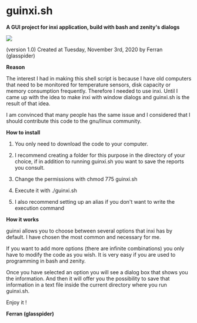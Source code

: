 # guinxi.sh
<b>A GUI project for inxi application, build with bash and zenity's dialogs</b>

<img src="https://ibb.co/wCPdpPr">

(version 1.0)
Created at Tuesday, November 3rd, 2020 by Ferran (glasspider)

<b>Reason</b>


The interest I had in making this shell script is because I have old computers that need to be monitored for temperature sensors, disk capacity or memory consumption frequently. Therefore I needed to use inxi. Until I came up with the idea to make inxi with window dialogs and guinxi.sh is the result of that idea. 

I am convinced that many people has the same issue and I considered that I should contribute this code to the gnu/linux community.


<b>How to install</b> 


1) You only need to download the code to your computer. 

2) I recommend creating a folder for this purpose in the directory of your choice, if in addition to running guinxi.sh you want to save the reports you consult. 

3) Change the permissions with chmod 775 guinxi.sh

4) Execute it with ./guinxi.sh

5) I also recommend setting up an alias if you don't want to write the execution command 


<b>How it works</b> 


guinxi allows you to choose between several options that inxi has by default. I have chosen the most common and necessary for me. 

If you want to add more options (there are infinite combinations) you only have to modify the code as you wish. It is very easy if you are used to programming in bash and zenity.

Once you have selected an option you will see a dialog box that shows you the information. And then it will offer you the possibility to save that information in a text file inside the current directory where you run guinxi.sh.  

Enjoy it ! 

<b>Ferran (glasspider)</b> 
